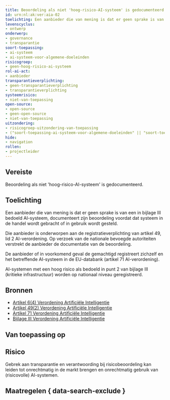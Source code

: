 ```yaml
---
title: Beoordeling als niet 'hoog-risico-AI-systeem' is gedocumenteerd
id: urn:nl:ak:ver:aia-02
toelichting: Een aanbieder die van mening is dat er geen sprake is van een in bijlage III bedoeld AI-systeem, documenteert zijn beoordeling voordat dat systeem in de handel wordt gebracht of in gebruik wordt gesteld. Die aanbieder is onderworpen aan de registratieverplichting van artikel 49, lid 2 AI-verordening. Op verzoek van de nationale bevoegde autoriteiten verstrekt de aanbieder de documentatie van de beoordeling.
levenscyclus:
- ontwerp
onderwerp:
- governance
- transparantie
soort-toepassing:
- ai-systeem
- ai-systeem-voor-algemene-doeleinden
risicogroep:
- geen-hoog-risico-ai-systeem
rol-ai-act:
- aanbieder
transparantieverplichting: 
- geen-transparantieverplichting
- transparantieverplichting 
systeemrisico:
- niet-van-toepassing
open-source: 
- open-source
- geen-open-source
- niet-van-toepassing
uitzondering: 
- risicogroep-uitzondering-van-toepassing
- ("soort-toepassing-ai-systeem-voor-algemene-doeleinden" || "soort-toepassing-ai-systeem") && "open-source-open-source" && "transparantieverplichting-geen-transparantieverplichting" && "risicogroep-geen-hoog-risico-ai-systeem"
hide:
- navigation
rollen:
- projectleider
---
```


<!-- tags -->
## Vereiste
Beoordeling als niet 'hoog-risico-AI-systeem' is gedocumenteerd.

## Toelichting
Een aanbieder die van mening is dat er geen sprake is van een in bijlage III bedoeld AI-systeem, documenteert zijn beoordeling voordat dat systeem in de handel wordt gebracht of in gebruik wordt gesteld. 

Die aanbieder is onderworpen aan de registratieverplichting van artikel 49, lid 2 AI-verordening. Op verzoek van de nationale bevoegde autoriteiten verstrekt de aanbieder de documentatie van de beoordeling.

De aanbieder of in voorkomend geval de gemachtigd registreert zichzelf en het betreffende AI-systeem in de EU-databank (artikel 71 AI-verordening).

AI-systemen met een hoog risico als bedoeld in punt 2 van bijlage III (kritieke infrastructuur) worden op nationaal niveau geregistreerd.

## Bronnen

- [Artikel 6(4) Verordening Artificiële Intelligentie](https://eur-lex.europa.eu/legal-content/NL/TXT/HTML/?uri=OJ:L_202401689#d1e2986-1-1)
- [Artikel 49(2) Verordening Artificiële Intelligentie](https://eur-lex.europa.eu/legal-content/NL/TXT/HTML/?uri=OJ:L_202401689#d1e5358-1-1)
- [Artikel 71 Verordening Artificiële Intelligentie](https://eur-lex.europa.eu/legal-content/NL/TXT/HTML/?uri=OJ:L_202401689#d1e7019-1-1)
- [Bijlage III Verordening Artificiële Intelligentie](https://eur-lex.europa.eu/legal-content/NL/TXT/HTML/?uri=OJ:L_202401689#d1e38-127-1)

## Van toepassing op 
<!-- tags-ai-act -->

## Risico

Gebrek aan transparantie en verantwoording bij risicobeoordeling kan leiden tot onrechtmatig in de markt brengen en onrechtmatig gebruik van (risicovolle) AI-systemen.


## Maatregelen { data-search-exclude }

 <!-- list_maatregelen vereiste/aia-02-documentatie-beoordeling-niet-hoog-risico-ai no-search no-onderwerp no-rol no-levenscyclus -->
